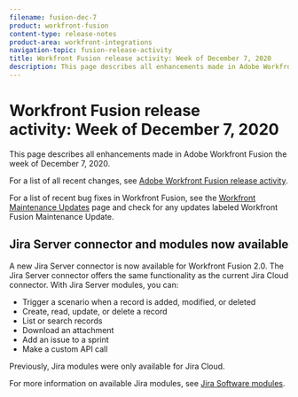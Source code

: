```yaml
---
filename: fusion-dec-7
product: workfront-fusion
content-type: release-notes
product-area: workfront-integrations
navigation-topic: fusion-release-activity
title: Workfront Fusion release activity: Week of December 7, 2020
description: This page describes all enhancements made in Adobe Workfront Fusion the week of December 7, 2020.
---
```


# Workfront Fusion release activity:&nbsp;Week of December 7, 2020

This page describes all enhancements made in Adobe Workfront Fusion the week of December 7, 2020.

For a list of all recent changes, see [Adobe Workfront Fusion release activity](../../../../../product-announcements/product-releases/fusion-release-activity/fusion-release-activity.md).

For a list of recent bug fixes in Workfront Fusion, see the [Workfront Maintenance Updates](https://one.workfront.com/s/article/Workfront-Maintenance-Updates-1882317350) page and check for any updates labeled Workfront Fusion Maintenance Update.

## Jira Server connector and modules now available

A new Jira Server connector is now available for Workfront Fusion 2.0. The Jira Server connector offers the same functionality as the current Jira Cloud connector. With Jira Server modules, you can:

* Trigger a scenario when a record is added, modified, or deleted
* Create, read, update, or delete a record
* List or search records
* Download an attachment
* Add an issue to a sprint
* Make a custom API call

Previously, Jira modules were only available for Jira Cloud.

For more information on available Jira modules, see [Jira Software modules](../../../../../workfront-fusion/apps-and-their-modules/jira-software-modules.md).

<!--
Azure Active Directory connector and modules now available You can now use Workfront Fusion to connect to your Azure Active Directory applications. With the Azure Active Directory modules, you can: Trigger a scenario when a record is created or updated. Create records. Get data from existing records. Search records based on criteria you specify. Perform a custom API call. For more information see Azure Active Directory modules. DocuSign connector and modules now available You can now use Workfront Fusion 2.0 to connect to your DocuSign account. With the DocuSign modules, you can: Trigger a scenario when an envelope changes its status Create an envelope Read, send, or add a recipient to an existing envelope Add or modify custom fields in documents Download a document as a filed Upload a file to an envelope Perform a custom API call For more information, see DocuSign modules.
-->

<!--
Azure DevOps connector and modules now available You can now use Workfront Fusion to connect to your Azure DevOps applications. With the Azure DevOps modules, you can: Trigger a scenario when a record is added, updated, or deleted. Create or update records. Get data from existing records. Download or upload attachments. Link work items together. Retrieve a list of work items. Perform a custom API call. For more information see Azure DevOps modules. Microsoft Dynamics 365 connector and modules now available You can now use Workfront Fusion to connect to your Microsoft Dynamics 365 account. With the Microsoft Dynamics 365 modules, you can: Trigger a scenario when records are added or updated in Microsoft Dynamics 365 Create, read, update, or delete a Microsoft Dynamics 365record Perform a custom API call For information about available Microsoft Dynamics 365 modules, see Microsoft Dynamics 365 modules.
-->

